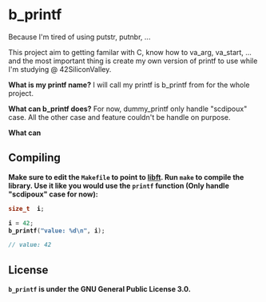 # b_printf
Because I'm tired of using putstr, putnbr, ...

This project aim to getting familar with C, know how to va_arg, va_start, ... and the most important thing is create my own version of printf to use while I'm studying @ 42SiliconValley.

<b>What is my printf name?</b>
I will call my printf is b_printf from for the whole project.

<b>What can b_printf does?</b>
For now, dummy_printf only handle "scdipoux" case. All the other case and feature couldn't be handle on purpose.

<b> What can 
## Compiling

Make sure to edit the `Makefile` to point to
[libft](https://github.com/khoab/libft). Run `make` to compile the
library. Use it like you would use the `printf` function (Only handle "scdipoux" case for now):

```c
size_t  i;

i = 42;
b_printf("value: %d\n", i);

// value: 42
```

## License
`b_printf` is under the **GNU General Public License 3.0**.
